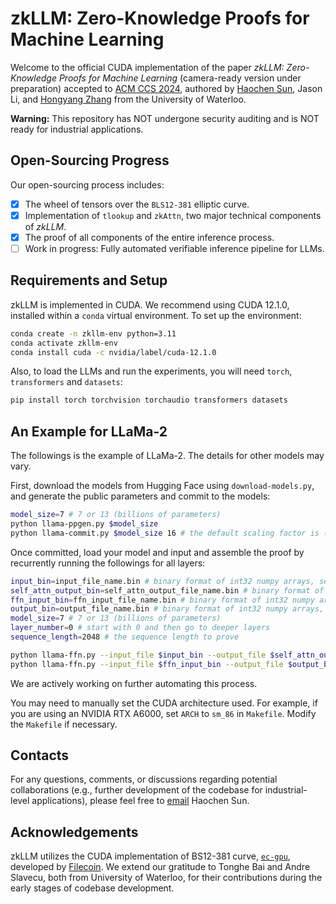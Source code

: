 # zkLLM: Zero-Knowledge Proofs for Machine Learning

Welcome to the official CUDA implementation of the paper *zkLLM: Zero-Knowledge Proofs for Machine Learning* (camera-ready version under preparation) accepted to [ACM CCS 2024](https://www.sigsac.org/ccs/CCS2024/home.html), authored by [Haochen Sun](https://cs.uwaterloo.ca/~h299sun/), Jason Li, and [Hongyang Zhang](https://hongyanz.github.io/) from the University of Waterloo.

**Warning:** This repository has NOT undergone security auditing and is NOT ready for industrial applications.

## Open-Sourcing Progress

Our open-sourcing process includes:
- [x] The wheel of tensors over the `BLS12-381` elliptic curve.
- [x] Implementation of `tlookup` and `zkAttn`, two major technical components of *zkLLM*.
- [x] The proof of all components of the entire inference process.
- [ ] Work in progress: Fully automated verifiable inference pipeline for LLMs.

## Requirements and Setup

zkLLM is implemented in CUDA. We recommend using CUDA 12.1.0, installed within a `conda` virtual environment. To set up the environment:

```bash
conda create -n zkllm-env python=3.11
conda activate zkllm-env 
conda install cuda -c nvidia/label/cuda-12.1.0
```

Also, to load the LLMs and run the experiments, you will need `torch`, `transformers` and `datasets`:

```bash
pip install torch torchvision torchaudio transformers datasets
```

## An Example for LLaMa-2

The followings is the example of LLaMa-2. The details for other models may vary.

First, download the models from Hugging Face using `download-models.py`, and generate the public parameters and commit to the models:

```bash
model_size=7 # 7 or 13 (billions of parameters)
python llama-ppgen.py $model_size
python llama-commit.py $model_size 16 # the default scaling factor is (1 << 16). Others have not been tested.
```

Once committed, load your model and input and assemble the proof by recurrently running the followings for all layers:

```bash
input_bin=input_file_name.bin # binary format of int32 numpy arrays, see ioutils.cuh, ioutils.cu and fileio_utils.py for details
self_attn_output_bin=self_attn_output_file_name.bin # binary format of int32 numpy arrays, see ioutils.cuh, ioutils.cu and fileio_utils.py for details
ffn_input_bin=ffn_input_file_name.bin # binary format of int32 numpy arrays, see ioutils.cuh, ioutils.cu and fileio_utils.py for details
output_bin=output_file_name.bin # binary format of int32 numpy arrays, see ioutils.cuh, ioutils.cu and fileio_utils.py for details
model_size=7 # 7 or 13 (billions of parameters)
layer_number=0 # start with 0 and then go to deeper layers
sequence_length=2048 # the sequence length to prove

python llama-ffn.py --input_file $input_bin --output_file $self_attn_output_bin $model_size $layer_number $seqence_length
python llama-ffn.py --input_file $ffn_input_bin --output_file $output_bin $model_size $layer_number $seqence_length
```

We are actively working on further automating this process.

You may need to manually set the CUDA architecture used. For example, if you are using an NVIDIA RTX A6000, set `ARCH` to `sm_86` in `Makefile`. Modify the `Makefile` if necessary.

## Contacts

For any questions, comments, or discussions regarding potential collaborations (e.g., further development of the codebase for industrial-level applications), please feel free to [email](mailto:haochen.sun@uwaterloo.ca) Haochen Sun.


## Acknowledgements

zkLLM utilizes the CUDA implementation of BS12-381 curve, [`ec-gpu`](https://github.com/filecoin-project/ec-gpu), developed by [Filecoin](https://filecoin.io/). We extend our gratitude to Tonghe Bai and Andre Slavecu, both from University of Waterloo, for their contributions during the early stages of codebase development.